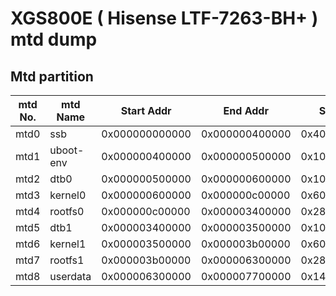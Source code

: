 # XGS800E ( Hisense LTF-7263-BH+ ) mtd dump
## Mtd partition

| mtd No. | mtd Name | Start Addr | End Addr | Size |
| --- | --- | --- | --- | --- |
| mtd0 | ssb | 0x000000000000 | 0x000000400000 | 0x400000 |
| mtd1 | uboot-env | 0x000000400000 | 0x000000500000 | 0x100000 |
| mtd2 | dtb0 | 0x000000500000 | 0x000000600000 | 0x100000 |
| mtd3 | kernel0 | 0x000000600000 | 0x000000c00000 | 0x600000 |
| mtd4 | rootfs0 | 0x000000c00000 | 0x000003400000 | 0x2800000 |
| mtd5 | dtb1 | 0x000003400000 | 0x000003500000 | 0x100000 |
| mtd6 | kernel1 | 0x000003500000 | 0x000003b00000 | 0x600000 |
| mtd7 | rootfs1 | 0x000003b00000 | 0x000006300000 | 0x2800000 |
| mtd8 | userdata | 0x000006300000 | 0x000007700000 | 0x1400000 |
